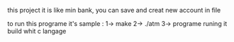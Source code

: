 this project it is like min bank, you can save and creat new account in file 

to run this programe it's sample :
  1-> make 
  2-> ./atm
  3-> programe runing
it build whit c langage 
